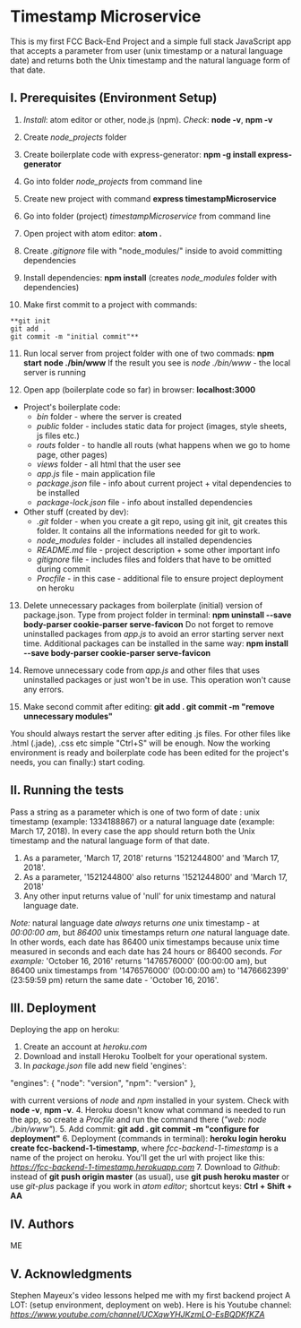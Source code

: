# **Timestamp Microservice**

This is my first FCC Back-End Project and a simple full stack JavaScript app that accepts a  parameter from user (unix timestamp or a natural language date) and returns both the Unix timestamp and the natural language form of that date.

## I. Prerequisites (Environment Setup)
1. *Install*: atom editor or other, node.js (npm). *Check*: **node -v**, **npm -v**

2. Create *node_projects* folder   

3. Create boilerplate code with express-generator: **npm -g install express-generator**

4. Go into folder *node_projects* from command line

5. Create new project with command **express timestampMicroservice**

6. Go into folder (project) *timestampMicroservice* from command line

7. Open project with atom editor: **atom .**

8. Create *.gitignore* file with "node_modules/" inside to avoid committing dependencies

9. Install dependencies: **npm install** (creates *node_modules* folder with dependencies)

10. Make first commit to a project with commands:
```
**git init
git add .
git commit -m "initial commit"**
```
11. Run local server from project folder with one of two commads:
**npm start**
**node ./bin/www**
If the result you see is  *node ./bin/www* - the local server is running

12. Open app (boilerplate code so far) in browser: **localhost:3000**
+ Project's boilerplate code:
    + *bin* folder - where the server is created
    + *public* folder - includes static data for project (images, style sheets, js files etc.)
    + *routs* folder - to handle all routs (what happens when we go to home page, other pages)
    + *views* folder - all html that the user see
    + *app.js* file - main application file
    + *package.json* file - info about current project + vital dependencies to be installed
    + *package-lock.json* file - info about installed dependencies
+ Other stuff (created by dev):
    + *.git* folder - when you create a git repo, using git init, git creates this folder. It contains all the informations needed for git to work.
    + *node_modules* folder - includes all installed dependencies
    + *README.md* file - project description + some other important info
    + *gitignore* file - includes files and folders that have to be omitted during commit
    + *Procfile* - in this case - additional file to ensure project deployment on heroku

13. Delete unnecessary packages from boilerplate (initial) version of package.json.
Type from project folder in terminal:
**npm uninstall --save body-parser cookie-parser serve-favicon**
Do not forget to remove uninstalled packages from *app.js* to avoid an error starting server next time. Additional packages can be installed in the same way:
**npm install --save body-parser cookie-parser serve-favicon**

14. Remove unnecessary code from *app.js* and other files that uses uninstalled packages or just won't be in use. This operation won't cause any errors.  

15. Make second commit after editing:
**git add .
git commit -m "remove unnecessary modules"**

You should always restart the server after editing .js files. For other files like .html (.jade), .css etc simple "Ctrl+S" will be enough. Now the working environment is ready and boilerplate code has been edited for the project's needs, you can finally:) start coding.

## II. Running the tests
Pass a string as a parameter which is one of two form of date : unix timestamp (example:
1334188867) or a natural language date (example: March 17, 2018). In every case the app should return both the Unix timestamp and the natural language form of that date.

1. As a parameter, 'March 17, 2018' returns '1521244800' and 'March 17, 2018'.
2. As a parameter, '1521244800' also returns '1521244800' and 'March 17, 2018'
3. Any other input returns value of 'null' for unix timestamp and natural language date.

*Note:* natural language date *always* returns *one* unix timestamp - at *00:00:00 am*, but *86400* unix timestamps return *one* natural language date. In other words, each date has 86400 unix timestamps because unix time measured in seconds and each date has 24 hours or 86400 seconds.
*For example:*
'October 16, 2016' returns '1476576000' (00:00:00 am), but 86400 unix timestamps from '1476576000' (00:00:00 am) to '1476662399' (23:59:59 pm) return the  same date - 'October 16, 2016'.

## III. Deployment
Deploying the app on heroku:
1. Create an account at *heroku.com*
2. Download and install Heroku Toolbelt for your operational system.
3. In *package.json* file add new field 'engines':

"engines": {
"node": "version",
"npm": "version"
           },

with current versions of *node* and *npm* installed in your system.
Check with **node -v**, **npm -v**.
4. Heroku doesn't know what command is needed to run the app, so create a *Procfile* and run the command there (*"web: node ./bin/www"*).
5. Add commit:
**git add .
git commit -m "configure for deployment"**
6. Deployment (commands in terminal):
**heroku login
heroku create fcc-backend-1-timestamp**,
where *fcc-backend-1-timestamp* is a name of the project on heroku.
You'll get the url with project like this: *https://fcc-backend-1-timestamp.herokuapp.com*
7. Download to *Github*: instead of **git push origin master** (as usual), use **git push heroku master** or use *git-plus* package if you work in *atom editor*; shortcut keys: **Ctrl + Shift + AA**

## IV. Authors
 ME

## V. Acknowledgments
Stephen Mayeux's video lessons helped me with my first backend project A LOT: (setup environment, deployment on web). Here is his Youtube channel:
*https://www.youtube.com/channel/UCXqwYHJKzmLO-EsBQDKfKZA*
